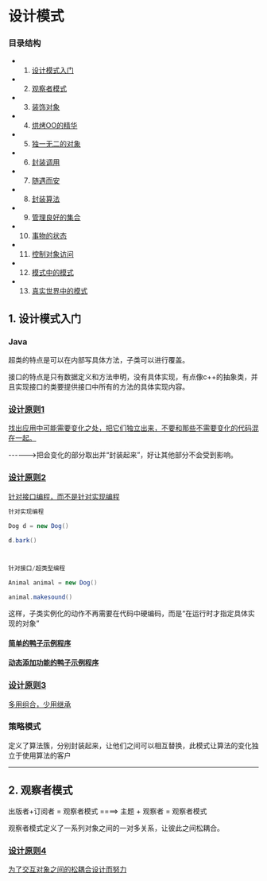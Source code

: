 # 设计模式

### 目录结构

- 1. [设计模式入门](#index_1)

- 2. [观察者模式](#index_2)

- 3. [装饰对象]()

- 4. [烘烤OO的精华]()

- 5. [独一无二的对象]()

- 6. [封装调用]()

- 7. [随遇而安]()

- 8. [封装算法]()

- 9. [管理良好的集合]()

- 10. [事物的状态]()

- 11. [控制对象访问]()

- 12. [模式中的模式]()

- 13. [真实世界中的模式]()



##  <span id="index_1">1. 设计模式入门</span>

### Java

超类的特点是可以在内部写具体方法，子类可以进行覆盖。

接口的特点是只有数据定义和方法申明，没有具体实现，有点像c++的抽象类，并且实现接口的类要提供接口中所有的方法的具体实现内容。

### <u>设计原则1</u>

<u>找出应用中可能需要变化之处，把它们独立出来，不要和那些不需要变化的代码混在一起。</u>

------>把会变化的部分取出并“封装起来”，好让其他部分不会受到影响。

### <u>设计原则2</u>

<u>针对接口编程，而不是针对实现编程</u>

```java
针对实现编程

Dog d = new Dog()

d.bark()



针对接口/超类型编程

Animal animal = new Dog()

animal.makesound()
```

这样，子类实例化的动作不再需要在代码中硬编码，而是“在运行时才指定具体实现的对象”

#### [简单的鸭子示例程序](./Chapter_1/Simple/MiniDuckSimulator.java)

#### [动态添加功能的鸭子示例程序](./Chapter_1/Simple/MiniDuckSimulator.java)

### <u>设计原则3</u>

<u>多用组合，少用继承</u>

### 策略模式

定义了算法簇，分别封装起来，让他们之间可以相互替换，此模式让算法的变化独立于使用算法的客户

---



## <span id="index_2">2. 观察者模式</span>

出版者+订阅者 =  观察者模式 ====> 主题 + 观察者 = 观察者模式

观察者模式定义了一系列对象之间的一对多关系，让彼此之间松耦合。

### <u>设计原则4</u>

<u>为了交互对象之间的松耦合设计而努力</u>
